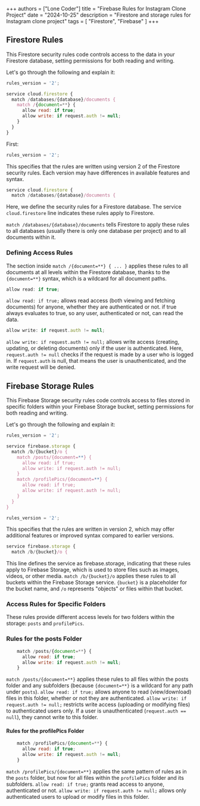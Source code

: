 +++
authors = ["Lone Coder"]
title = "Firebase Rules for Instagram Clone Project"
date = "2024-10-25"
description = "Firestore and storage rules for Instagram clone project"
tags = [
    "Firestore", "Firebase"
]
+++

## Firestore Rules

This Firestore security rules code controls access to the data in your Firestore database, setting permissions for both reading and writing.

Let's go through the following and explain it:
```javascript
rules_version = '2';

service cloud.firestore {
  match /databases/{database}/documents {
    match /{document=**} {
      allow read: if true;
      allow write: if request.auth != null;
    }
  }
}
```

First: 
```javascript
rules_version = '2';
```
This specifies that the rules are written using version 2 of the Firestore security rules. Each version may have differences in available features and syntax.

```javascript
service cloud.firestore {
  match /databases/{database}/documents {
```
Here, we define the security rules for a Firestore database. The service `cloud.firestore` line indicates these rules apply to Firestore.

`match /databases/{database}/documents` tells Firestore to apply these rules to all databases (usually there is only one database per project) and to all documents within it.

### Defining Access Rules

The section inside `match /{document=**} { ... }` applies these rules to all documents at all levels within the Firestore database, thanks to the `{document=**}` syntax, which is a wildcard for all document paths.

```javascript
allow read: if true;
```
`allow read: if true;` allows read access (both viewing and fetching documents) for anyone, whether they are authenticated or not. if true always evaluates to true, so any user, authenticated or not, can read the data.

```javascript
allow write: if request.auth != null;
```
`allow write: if request.auth != null;` allows write access (creating, updating, or deleting documents) only if the user is authenticated. Here, `request.auth != null` checks if the request is made by a user who is logged in. If `request.auth` is null, that means the user is unauthenticated, and the write request will be denied.

## Firebase Storage Rules

This Firebase Storage security rules code controls access to files stored in specific folders within your Firebase Storage bucket, setting permissions for both reading and writing.

Let's go through the following and explain it:
```javascript
rules_version = '2';

service firebase.storage {
  match /b/{bucket}/o {
    match /posts/{document=**} {
      allow read: if true;
      allow write: if request.auth != null;
    }
    match /profilePics/{document=**} {
      allow read: if true; 
      allow write: if request.auth != null; 
    }
  }
}
```

```javascript
rules_version = '2';
```
This specifies that the rules are written in version 2, which may offer additional features or improved syntax compared to earlier versions.

```javascript
service firebase.storage {
  match /b/{bucket}/o {
```
This line defines the service as firebase.storage, indicating that these rules apply to Firebase Storage, which is used to store files such as images, videos, or other media.
`match /b/{bucket}/o` applies these rules to all buckets within the Firebase Storage service. `{bucket}` is a placeholder for the bucket name, and `/o` represents "objects" or files within that bucket.

### Access Rules for Specific Folders

These rules provide different access levels for two folders within the storage: `posts` and `profilePics`.

### Rules for the posts Folder

```javascript
    match /posts/{document=**} {
      allow read: if true;
      allow write: if request.auth != null;
    }
```
`match /posts/{document=**}` applies these rules to all files within the posts folder and any subfolders (because `{document=**}` is a wildcard for any path under `posts`).
`allow read: if true;` allows anyone to read (view/download) files in this folder, whether or not they are authenticated.
`allow write: if request.auth != null;` restricts write access (uploading or modifying files) to authenticated users only. If a user is unauthenticated (`request.auth == null`), they cannot write to this folder.

#### Rules for the profilePics Folder

```javascript
    match /profilePics/{document=**} {
      allow read: if true;
      allow write: if request.auth != null;
    }
```
`match /profilePics/{document=**}` applies the same pattern of rules as in the `posts` folder, but now for all files within the `profilePics` folder and its subfolders.
`allow read: if true;` grants read access to anyone, authenticated or not.
`allow write: if request.auth != null;` allows only authenticated users to upload or modify files in this folder.

